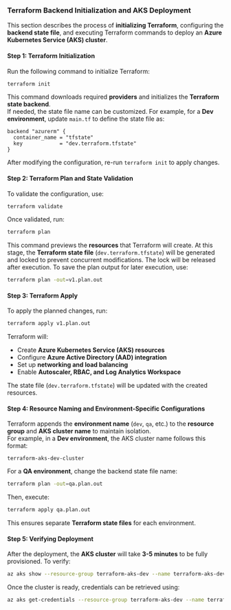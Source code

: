 ### **Terraform Backend Initialization and AKS Deployment**  

This section describes the process of **initializing Terraform**, configuring the **backend state file**, and executing Terraform commands to deploy an **Azure Kubernetes Service (AKS) cluster**.  


#### **Step 1: Terraform Initialization**  

Run the following command to initialize Terraform:  
```sh
terraform init
```
This command downloads required **providers** and initializes the **Terraform state backend**.  
If needed, the state file name can be customized. For example, for a **Dev environment**, update `main.tf` to define the state file as:  
```hcl
backend "azurerm" {
  container_name = "tfstate"
  key            = "dev.terraform.tfstate"
}
```
After modifying the configuration, re-run `terraform init` to apply changes.

#### **Step 2: Terraform Plan and State Validation**  

To validate the configuration, use:  
```sh
terraform validate
```
Once validated, run:  

```sh
terraform plan
```
This command previews the **resources** that Terraform will create. At this stage, the **Terraform state file** (`dev.terraform.tfstate`) will be generated and locked to prevent concurrent modifications. The lock will be released after execution.
To save the plan output for later execution, use:  

```sh
terraform plan -out=v1.plan.out
```

#### **Step 3: Terraform Apply**  
To apply the planned changes, run:  

```sh
terraform apply v1.plan.out
```
Terraform will:  
- Create **Azure Kubernetes Service (AKS) resources**  
- Configure **Azure Active Directory (AAD) integration**  
- Set up **networking and load balancing**  
- Enable **Autoscaler, RBAC, and Log Analytics Workspace**  

The state file (`dev.terraform.tfstate`) will be updated with the created resources.


#### **Step 4: Resource Naming and Environment-Specific Configurations**  
Terraform appends the **environment name** (`dev`, `qa`, etc.) to the **resource group** and **AKS cluster name** to maintain isolation.  
For example, in a **Dev environment**, the AKS cluster name follows this format:  
```
terraform-aks-dev-cluster
```
For a **QA environment**, change the backend state file name:  

```sh
terraform plan -out=qa.plan.out
```
Then, execute:  
```sh
terraform apply qa.plan.out
```
This ensures separate **Terraform state files** for each environment.  

#### **Step 5: Verifying Deployment**  
After the deployment, the **AKS cluster** will take **3-5 minutes** to be fully provisioned. To verify:  
```sh
az aks show --resource-group terraform-aks-dev --name terraform-aks-dev-cluster
```
Once the cluster is ready, credentials can be retrieved using:  

```sh
az aks get-credentials --resource-group terraform-aks-dev --name terraform-aks-dev-cluster
```